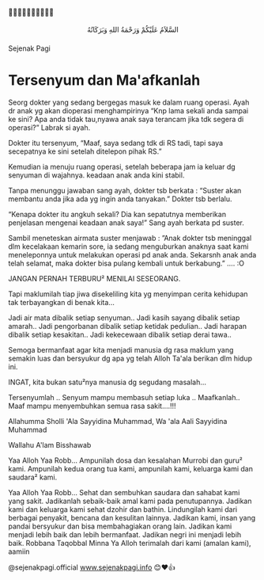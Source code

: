 <style>
  /* Gaya untuk elemen dengan atribut dir="rtl" */
  [dir="rtl"] {
    text-align: center; /* Rata tengah teks */
  }

  /* Gaya untuk teks dalam elemen dengan atribut dir="rtl" */
  [dir="rtl"] p {
    display: inline-block; /* Membuat teks menjadi elemen inline */
    text-align: left; /* Kembalikan perataan teks kembali ke kiri */
  }
</style>


🍁🍁🍁🍁🍁🍁🍁🍁🍁🍁
<p dir="rtl" style="font-family: Amiri; line-height: 2.0;">
السَّلاَمُ عَلَيْكُمْ وَرَحْمَةُ اللهِ وَبَرَكَاتُهُ
</p>

Sejenak Pagi
# Tersenyum dan Ma'afkanlah

Seorg dokter yang sedang bergegas masuk ke dalam ruang operasi.
Ayah dr anak yg akan dioperasi menghampirinya “Knp lama sekali anda sampai ke sini? Apa anda tidak tau,nyawa anak saya terancam jika tdk segera di operasi?” Labrak si ayah.

Dokter itu tersenyum, “Maaf, saya sedang tdk di RS tadi, tapi saya secepatnya ke sini setelah ditelepon pihak RS.”

Kemudian ia menuju ruang operasi, setelah beberapa jam ia keluar dg senyuman di wajahnya. keadaan anak anda kini stabil.

Tanpa menunggu jawaban sang ayah, dokter tsb berkata : “Suster akan membantu anda jika ada yg ingin anda tanyakan.”
Dokter tsb berlalu.

“Kenapa dokter itu angkuh sekali? Dia kan sepatutnya memberikan penjelasan mengenai keadaan anak saya!” Sang ayah berkata pd suster.

Sambil meneteskan airmata suster menjawab :
”Anak dokter tsb meninggal dlm kecelakaan kemarin sore, ia sedang menguburkan anaknya saat kami meneleponnya untuk melakukan operasi pd anak anda. 
Sekarsnh anak anda telah selamat, maka dokter bisa pulang kembali untuk berkabung.” …. :O

JANGAN PERNAH TERBURU² MENILAI SESEORANG.

Tapi maklumilah tiap jiwa disekeliling kita yg menyimpan cerita kehidupan tak terbayangkan di benak kita…

Jadi air mata dibalik setiap senyuman..
Jadi kasih sayang dibalik setiap amarah..
Jadi pengorbanan dibalik setiap ketidak pedulian..
Jadi harapan dibalik setiap kesakitan..
Jadi kekecewaan dibalik setiap derai tawa..

Semoga bermanfaat agar kita menjadi manusia dg rasa maklum yang semakin luas dan bersyukur dg apa yg telah Alloh Ta'ala berikan dlm hidup ini.

INGAT, kita bukan satu²nya manusia dg segudang masalah…

Tersenyumlah ..
Senyum mampu membasuh setiap luka ..
Maafkanlah..
Maaf mampu menyembuhkan semua rasa sakit….!!!

Allahumma Sholli 'Ala Sayyidina Muhammad, Wa 'ala Aali Sayyidina Muhammad

Wallahu A'lam Bisshawab

Yaa Alloh Yaa Robb...
Ampunilah dosa dan kesalahan Murrobi dan guru² kami.
Ampunilah kedua orang tua kami, ampunilah kami, keluarga kami dan saudara² kami.

Yaa Alloh Yaa Robb...
Sehat dan sembuhkan saudara dan sahabat kami yang sakit.
Jadikanlah sebaik-baik amal kami pada penutupannya.
Jadikan kami dan keluarga kami sehat dzohir dan bathin.
Lindungilah kami dari berbagai penyakit, bencana dan kesulitan lainnya.
Jadikan kami, insan yang pandai bersyukur dan bisa membahagiakan orang lain.
Jadikan kami menjadi lebih baik dan lebih bermanfaat.
Jadikan negri ini menjadi lebih baik.
Robbana Taqobbal Minna
Ya Alloh terimalah dari kami (amalan kami), aamiin

@sejenakpagi.official
www.sejenakpagi.info
😊❤👍